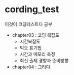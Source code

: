 # cording_test
이것이 코딩테스트다 공부

- chapter03 : 코딩 복잡도
  - 시간복잡도
  - 빅오 표기법
  - 시간과 메모리 측정
  - 최신 출제 경향과 준비방향
- chapter04 : 그리디
